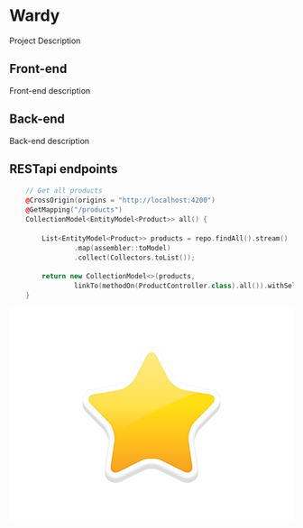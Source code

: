 # Wardy
Project Description
## Front-end
Front-end description
## Back-end
Back-end description
## RESTapi endpoints

```c++
    // Get all products
    @CrossOrigin(origins = "http://localhost:4200")
    @GetMapping("/products")
    CollectionModel<EntityModel<Product>> all() {

        List<EntityModel<Product>> products = repo.findAll().stream()
                .map(assembler::toModel)
                .collect(Collectors.toList());

        return new CollectionModel<>(products,
                linkTo(methodOn(ProductController.class).all()).withSelfRel());
    }

```


![alt text](images/star.png "Star Icon")






